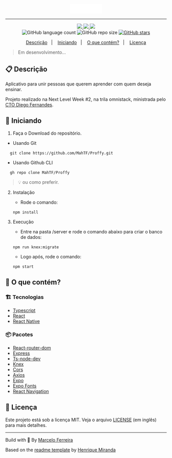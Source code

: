 <p align="center">
  <img alt="Proffy logo" src="web/src/assets/images/logo.svg" width="100"/>
</p>
<hr>

<!-- Badges -->
<p align="center">
  <!-- if your  -->
  <a href="https://github.com/MahTF/Proffy/graphs/commit-activity" alt="Maintenance">
    <img src="https://img.shields.io/badge/Maintained%3F-yes-1EAE72.svg" />
  </a>

  <!-- License -->
  <a href="./LICENSE" alt="License: MIT">
    <img src="https://img.shields.io/badge/License-MIT-1EAE72.svg" />
  </a>

  <!-- codefactor -->
  <a href="https://www.codefactor.io/repository/github/MahTF/Proffy" alt="CodeFactor">
    <img src="https://www.codefactor.io/repository/github/MahTF/Proffy/badge" />
  </a>

  <br/>

  <img alt="GitHub language count" src="https://img.shields.io/github/languages/count/MahTF/Proffy?color=blue">

  <!-- GitHub repo size -->
  <img alt="GitHub repo size" src="https://img.shields.io/github/repo-size/MahTF/Proffy">

  <!-- Social -->  
  <a href="https://github.com/MahTF/Proffy/stargazers">
    <img alt="GitHub stars" src="https://img.shields.io/github/stars/MahTF/Proffy?style=social">
  </a>
</p>

<!-- summary -->
<p align="center">
  <a href="#clipboard-descrição">Descrição</a>&nbsp;&nbsp;&nbsp;|&nbsp;&nbsp;&nbsp;
  <a href="#rocket-iniciando">Iniciando</a>&nbsp;&nbsp;&nbsp;|&nbsp;&nbsp;&nbsp;
  <a href="#-o-que-contém">O que contém?</a>&nbsp;&nbsp;&nbsp;|&nbsp;&nbsp;&nbsp;
  <a href="#memo-licença">Licença</a>
</p>

> Em desenvolvimento...

## :clipboard: Descrição

Aplicativo para unir pessoas que querem aprender com quem deseja ensinar.

Projeto realizado na Next Level Week #2, na trila omnistack, ministrada pelo [CTO Diego Fernandes](https://github.com/diego3g).

## :rocket: Iniciando

1. Faça o Download do repositório.

  - Usando Git
```shell
  git clone https://github.com/MahTF/Proffy.git
```
  - Usando Github CLI
```shell
  gh repo clone MahTF/Proffy
```
  > :bulb: ou como preferir.

2. Instalação

    - Rode o comando: 
    ```shell
    npm install
    ```

3. Execução
    - Entre na pasta /server e rode o comando abaixo para criar o banco de dados: 
    ```shell
    npm run knex:migrate
    ```
    - Logo após, rode o comando: 
    ```shell
    npm start 
    ```


## 🧐 O que contém?

### :building_construction: Tecnologias
- [Typescript](https://www.typescriptlang.org/)
- [React](https://pt-br.reactjs.org/)
- [React Native](https://reactnative.dev/)

### :package: Pacotes
- [React-router-dom](https://reactrouter.com/web/guides/quick-start)
- [Express](https://expressjs.com/pt-br/)
- [Ts-node-dev](https://github.com/whitecolor/ts-node-dev)
- [Knex](http://knexjs.org/)
- [Cors](https://github.com/expressjs/cors)
- [Axios](https://github.com/axios/axios)
- [Expo](https://expo.io/)
- [Expo Fonts](https://docs.expo.io/versions/latest/sdk/font/)
- [React Navigation](https://reactnavigation.org/)


## :memo: Licença

Este projeto está sob a licença MIT. Veja o arquivo [LICENSE](LICENSE) (em inglês) para mais detalhes.

---

Build with 💙 By [Marcelo Ferreira](https://github.com/MahTF)

Based on the [readme template](https://gist.github.com/henry-ns/a00234378353d9ca43e1bfe043202192) by [Henrique Miranda](http://thehenry.dev/)
